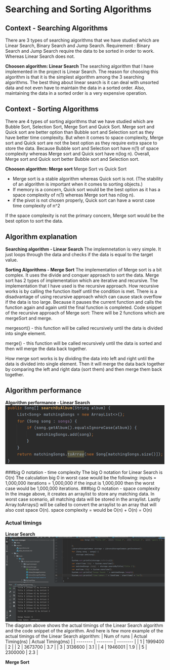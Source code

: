 # Searching and Sorting Algorithms
## Context - Searching Algorithms
There are 3 types of searching algorithms that we have studied which are Linear Search, Binary Search and Jump Search.
Requirement : Binary Search and Jump Search require the data to be sorted in order to work. Whereas Linear Search does not.

**Choosen algorithm: Linear Search**
The searching algorithm that I have implemented in the project is Linear Search.
The reason for choosing this algorithm is that it is the simplest algorithm among the 3 searching algorithms.
The best thing about linear search is it can deal with unsorted data and not even have to maintain the data in a sorted order.
Also, maintaining the data in a sorted order is a very expensive operation.

## Context - Sorting Algorithms
There are 4 types of sorting algorithms that we have studied which are Bubble Sort, Selection Sort, Merge Sort and Quick Sort.
Merge sort and Quick sort are better option than Bubble sort and Selection sort as they have better time complexity.
But when it comes to space complexity, Merge sort and Quick sort are not the best option as they require extra space to store the data.
Because Bubble sort and Selection sort have n(1) of space complexity whereas Merge sort and Quick sort have n(log n).
Overall, Merge sort and Quick sort better Bubble sort and Selection sort.

**Choosen algorithm: Merge sort**
Merge Sort vs Quick Sort
- Merge sort is a stable algorithm whereas Quick sort is not. (The stability of an algorithm is important when it comes to sorting objects.)
- If memory is a concern, Quick sort would be the best option as it has a space complexity of n(1) whereas Merge sort has n(log n).
- if the pivot is not chosen properly, Quick sort can have a worst case time complexity of n^2

If the space complexity is not the primary concern, Merge sort would be the best option to sort the data.


## Algorithm explanation
**Searching algorithm - Linear Search**
The implemnetation is very simple. It just loops through the data and checks if the data is equal to the target value.

**Sorting Algorithms - Merge Sort**
The implementation of Merge sort is a bit complex. It uses the divide and conquer approach to sort the data.
Merge sort has 2 types of implementation which are iterative and recursive. The implementation that I have used is the recursive approach.
How recursive works is by calling the function itself until the condition is met.
There is a disadvantage of using recursive approach which can cause stack overflow if the data is too large.
Because it pauses the current function and calls the function again and again until the final function is completed.
Code snippet of the recursive approach of Merge sort:
There will be 2 functions which are mergeSort and merge.

mergesort() - this function will be called recursively until the data is divided into single element. 

merge() - this function will be called recursively until the data is sorted and then will merge the data back together.

How merge sort works is by dividing the data into left and right until the data is divided into single element.
Then it will merge the data back together by comparing the left and right data (sort them) and then merge them back together.

## Algorithm performance
**Algorithm performance - Linear Search**
![](searchAlgo.png)

###big O notation - time complexity
The big O notation for Linear Search is O(n)
The calculation big 0 in worst case would be the following:
inputs = 1,000,000
iterations = 1,000,000
if the input is 1,000,000 then the worst case would be 1,000,000 iterations.
###big O notation - space complexity
In the image above, it creates an arraylist to store any matching data.
In worst case scenario, all matching data will be stored in the arraylist.
Lastly Array.toArrays() will be called to convert the arraylist to an array that will also cost space O(n).
space complexity = would be O(n) + O(n) = O(n)
### Actual timings
**Linear Search**
![](searchAlgoActualTiming.png)
The diagram above shows the actual timings of the Linear Search algorithm and the code snippet of the algorithm.
And here is few more example of the actual timings of the Linear Search algorithm:
| Num of runs | Actual Timing(ns) | Actual Timing(ms) |
| -------- | -------- | -------- |
| 1 | 1999400 | 2 |
| 2 | 3673700 | 3.7 |
| 3 | 3136600 | 3.1 |
| 4 | 1946001 | 1.9 |
| 5 | 2300000 | 2.3 |

**Merge Sort**


